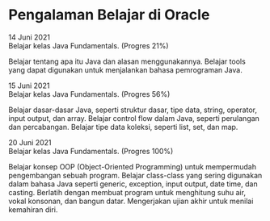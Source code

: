 # Pengalaman Belajar di Oracle
14 Juni 2021<br> Belajar kelas Java Fundamentals. (Progres 21%)

Belajar tentang apa itu Java dan alasan menggunakannya.
Belajar tools yang dapat digunakan untuk menjalankan bahasa pemrograman Java.

15 Juni 2021<br> Belajar kelas Java Fundamentals. (Progres 56%)

Belajar dasar-dasar Java, seperti struktur dasar, tipe data, string, operator, input output, dan array.
Belajar control flow dalam Java, seperti perulangan dan percabangan.
Belajar tipe data koleksi, seperti list, set, dan map.

20 Juni 2021<br> Belajar kelas Java Fundamentals. (Progres 100%)

Belajar konsep OOP (Object-Oriented Programming) untuk mempermudah pengembangan sebuah program.
Belajar class-class yang sering digunakan dalam bahasa Java seperti generic, exception, input output, date time, dan casting.
Berlatih dengan membuat program untuk menghitung suhu air, vokal konsonan, dan bangun datar.
Mengerjakan ujian akhir untuk menilai kemahiran diri.
